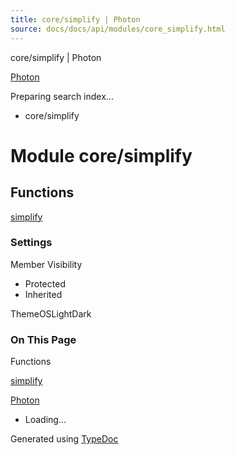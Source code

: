 ```yaml
---
title: core/simplify | Photon
source: docs/docs/api/modules/core_simplify.html
---
```


core/simplify | Photon

[Photon](../index.html)




Preparing search index...

* core/simplify

# Module core/simplify

## Functions

[simplify](../functions/core_simplify.simplify.html)

### Settings

Member Visibility

* Protected
* Inherited

ThemeOSLightDark

### On This Page

Functions

[simplify](#simplify)

[Photon](../index.html)

* Loading...

Generated using [TypeDoc](https://typedoc.org/)
